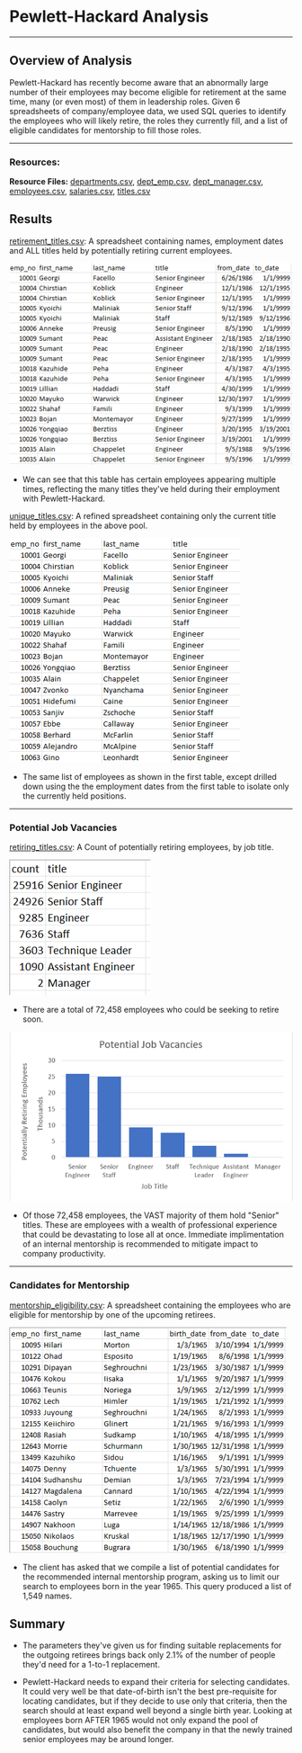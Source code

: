 # Pewlett-Hackard Analysis
---
## Overview of Analysis

Pewlett-Hackard has recently become aware that an abnormally large number of their employees may become eligible for retirement at the same time, many (or even most) of them in leadership roles.  Given 6 spreadsheets of company/employee data, we used SQL queries to identify the employees who will likely retire, the roles they currently fill, and a list of eligible candidates for mentorship to fill those roles.

---
### Resources:

**Resource Files:** [departments.csv](https://github.com/JosieBoyer/Pewlett_Hackard_Analysis/blob/main/Pewlett-Hackard_analysis-main/Data/departments.csv), [dept_emp.csv](https://github.com/JosieBoyer/Pewlett_Hackard_Analysis/blob/main/Pewlett-Hackard_analysis-main/Data/dept_emp.csv), [dept_manager.csv](https://github.com/JosieBoyer/Pewlett_Hackard_Analysis/blob/main/Pewlett-Hackard_analysis-main/Data/dept_manager.csv), [employees.csv](https://github.com/JosieBoyer/Pewlett_Hackard_Analysis/blob/main/Pewlett-Hackard_analysis-main/Data/employees.csv), [salaries.csv](https://github.com/JosieBoyer/Pewlett_Hackard_Analysis/blob/main/Pewlett-Hackard_analysis-main/Data/salaries.csv), [titles.csv](https://github.com/JosieBoyer/Pewlett_Hackard_Analysis/blob/main/Pewlett-Hackard_analysis-main/Data/titles.csv)

## Results

[retirement_titles.csv](https://github.com/JosieBoyer/Pewlett_Hackard_Analysis/blob/main/Pewlett-Hackard_analysis-main/Data/retirement_titles.csv): A spreadsheet containing names, employment dates and ALL titles held by potentially retiring current employees.

![retirement_titles.png](https://github.com/JosieBoyer/Pewlett_Hackard_Analysis/blob/main/Pewlett-Hackard_analysis-main/Resources/retirement_titles.png)

- We can see that this table has certain employees appearing multiple times, reflecting the many titles they've held during their employment with Pewlett-Hackard.

[unique_titles.csv](https://github.com/JosieBoyer/Pewlett_Hackard_Analysis/blob/main/Pewlett-Hackard_analysis-main/Data/unique_titles.csv): A refined spreadsheet containing only the current title held by employees in the above pool.

![unique_titles.png](https://github.com/JosieBoyer/Pewlett_Hackard_Analysis/blob/main/Pewlett-Hackard_analysis-main/Resources/unique_titles.png)

- The same list of employees as shown in the first table, except drilled down using the the employment dates from the first table to isolate only the currently held positions.
---
### Potential Job Vacancies
[retiring_titles.csv](https://github.com/JosieBoyer/Pewlett_Hackard_Analysis/blob/main/Pewlett-Hackard_analysis-main/Resources/unique_titles.png): A Count of potentially retiring employees, by job title.

![retiring_titles.png](https://github.com/JosieBoyer/Pewlett_Hackard_Analysis/blob/main/Pewlett-Hackard_analysis-main/Resources/retiring_titles.png)

- There are a total of 72,458 employees who could be seeking to retire soon.

![retiring_titles_barchart.png](https://github.com/JosieBoyer/Pewlett_Hackard_Analysis/blob/main/Pewlett-Hackard_analysis-main/Resources/retiring_titles_barchart.png)

- Of those 72,458 employees, the VAST majority of them hold "Senior" titles.  These are employees with a wealth of professional experience that could be devastating to lose all at once.  Immediate implimentation of an internal mentorship is recommended to mitigate impact to company productivity.
---
### Candidates for Mentorship
[mentorship_eligibility.csv](https://github.com/JosieBoyer/Pewlett_Hackard_Analysis/blob/main/Pewlett-Hackard_analysis-main/Data/mentorship_eligibility.csv): A spreadsheet containing the employees who are eligible for mentorship by one of the upcoming retirees.

![mentorship_eligibility.png](https://github.com/JosieBoyer/Pewlett_Hackard_Analysis/blob/main/Pewlett-Hackard_analysis-main/Resources/mentorship_eligibility.png)

- The client has asked that we compile a list of potential candidates for the recommended internal mentorship program, asking us to limit our search to employees born in the year 1965.  This query produced a list of 1,549 names.

## Summary
- The parameters they've given us for finding suitable replacements for the outgoing retirees brings back only 2.1% of the number of people they'd need for a 1-to-1 replacement. 

- Pewlett-Hackard needs to expand their criteria for selecting candidates.  It could very well be that date-of-birth isn't the best pre-requisite for locating candidates, but if they decide to use only that criteria, then the search should at least expand well beyond a single birth year.  Looking at employees born AFTER 1965 would not only expand the pool of candidates, but would also benefit the company in that the newly trained senior employees may be around longer.
